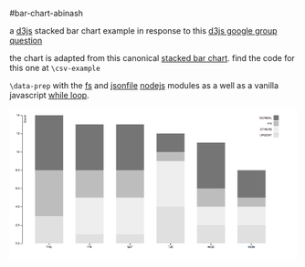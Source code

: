 #bar-chart-abinash

a [d3js](d3js.org) stacked bar chart example in response to this [d3js google group question](https://groups.google.com/forum/#!topic/d3-js/sI8DOAvxfjA)

the chart is adapted from this canonical [stacked bar chart](http://bl.ocks.org/mbostock/3886208).  find the code for this one at `\csv-example`

`\data-prep` with the [fs](https://nodejs.org/api/fs.html) and [jsonfile](https://github.com/jprichardson/node-jsonfile) [nodejs](https://nodejs.org/) modules as a well as a vanilla javascript [while loop](https://developer.mozilla.org/en-US/docs/Web/JavaScript/Reference/Statements/while).

![stacked-bar](stacked-bar.png)
